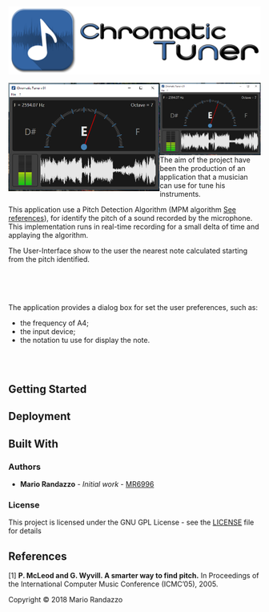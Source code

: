 ![Logo](_media/chtuner_logo.png)

<img align="left" width="60%" src="_media/screen_01.png"/> 
<img align="right" width="40%" src="_media/screen_01.png"/>

The aim of the project have been the production of an application that a musician can use for tune his instruments. 

This application use a Pitch Detection Algorithm (MPM algorithm [See references](#references)), for identify the pitch of a sound recorded by the microphone. This implementation runs in real-time recording for a small delta of time and applaying the algorithm.

The User-Interface show to the user the nearest note calculated starting from the pitch identified.

</br></br></br>

The application provides a dialog box for set the user preferences, such as:
   * the frequency of A4;
   * the input device;
   * the notation tu use for display the note.
   
</br></br>

## Getting Started

## Deployment

## Built With

### Authors

* **Mario Randazzo** - *Initial work* - [MR6996](https://github.com/MR6996)

### License

This project is licensed under the GNU GPL License - see the [LICENSE](LICENSE) file for details

## References
[1] **P. McLeod and G. Wyvill. A smarter way to find pitch.** In Proceedings of the International Computer Music Conference (ICMC’05), 2005.

Copyright © 2018 Mario Randazzo
